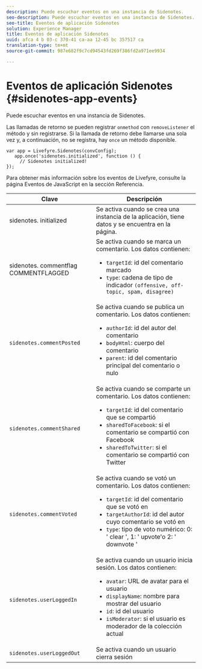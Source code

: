 ```yaml
---
description: Puede escuchar eventos en una instancia de Sidenotes.
seo-description: Puede escuchar eventos en una instancia de Sidenotes.
seo-title: Eventos de aplicación Sidenotes
solution: Experience Manager
title: Eventos de aplicación Sidenotes
uuid: afca 4 b 03-c 370-41 ca-aa 12-45 bc 357517 ca
translation-type: tm+mt
source-git-commit: 987e682f9c7cd94543fd269f386fd2a971ee9934

---
```



# Eventos de aplicación Sidenotes {#sidenotes-app-events}

Puede escuchar eventos en una instancia de Sidenotes.

Las llamadas de retorno se pueden registrar `onmethod` con `removeListener` el método y sin registrarse. Si la llamada de retorno debe llamarse una sola vez y, a continuación, no se registra, hay `once` un método disponible.

```
var app = Livefyre.Sidenotes(convConfig); 
   app.once('sidenotes.initialized', function () { 
     // Sidenotes initialized!  
});
```

Para obtener más información sobre los eventos de Livefyre, consulte la página Eventos de JavaScript en la sección Referencia.

| Clave | Descripción |
|--- |--- |
| sidenotes. initialized | Se activa cuando se crea una instancia de la aplicación, tiene datos y se encuentra en la página. |
| sidenotes. commentflag COMMENTFLAGGED | Se activa cuando se marca un comentario. Los datos contienen: <br><ul><li>`targetId`: id del comentario marcado</li><li>`type`: cadena de tipo de indicador `(offensive, off-topic, spam, disagree)`</li></ul> |
| `sidenotes.commentPosted` | Se activa cuando se publica un comentario. Los datos contienen: <br><ul><li> `authorId`: id del autor del comentario </li><li>`bodyHtml`: cuerpo del comentario </li><li> `parent`: id del comentario principal del comentario o nulo</li></ul> |
| `sidenotes.commentShared` | Se activa cuando se comparte un comentario. Los datos contienen: <br><ul><li>`targetId`: id del comentario que se compartió </li><li> `sharedToFacebook`: si el comentario se compartió con Facebook </li><li>`sharedToTwitter`: si el comentario se compartió con Twitter</li></ul> |
| `sidenotes.commentVoted` | Se activa cuando se votó un comentario. Los datos contienen: <br><ul><li>`targetId`: id del comentario que se votó en </li><li> `targetAuthorId`: id del autor cuyo comentario se votó en</li><li> `type`: tipo de voto numérico: 0: &#39; clear &#39;, 1: &#39; upvote&#39;o 2: &#39; downvote &#39;</li></ul> |
| `sidenotes.userLoggedIn` | Se activa cuando un usuario inicia sesión. Los datos contienen: <br><ul><li>`avatar`: URL de avatar para el usuario </li><li>`displayName`: nombre para mostrar del usuario</li><li>`id`: id del usuario</li><li> `isModerator`: si el usuario es moderador de la colección actual</li></ul> |
| `sidenotes.userLoggedOut` | Se activa cuando un usuario cierra sesión |
